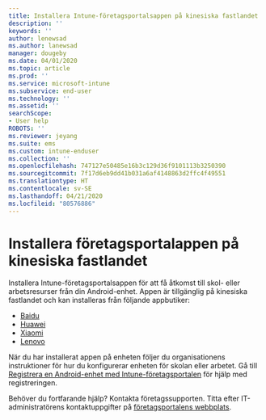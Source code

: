 ```yaml
---
title: Installera Intune-företagsportalsappen på kinesiska fastlandet | Microsoft Docs
description: ''
keywords: ''
author: lenewsad
ms.author: lanewsad
manager: dougeby
ms.date: 04/01/2020
ms.topic: article
ms.prod: ''
ms.service: microsoft-intune
ms.subservice: end-user
ms.technology: ''
ms.assetid: ''
searchScope:
- User help
ROBOTS: ''
ms.reviewer: jeyang
ms.suite: ems
ms.custom: intune-enduser
ms.collection: ''
ms.openlocfilehash: 747127e50485e16b3c129d36f9101113b3250390
ms.sourcegitcommit: 7f17d6eb9dd41b031a6af4148863d2ffc4f49551
ms.translationtype: HT
ms.contentlocale: sv-SE
ms.lasthandoff: 04/21/2020
ms.locfileid: "80576886"
---
```

# <a name="install-company-portal-app-in-mainland-china"></a>Installera företagsportalappen på kinesiska fastlandet   

Installera Intune-företagsportalsappen för att få åtkomst till skol- eller arbetsresurser från din Android-enhet. Appen är tillgänglig på kinesiska fastlandet och kan installeras från följande appbutiker: 

* [Baidu](https://go.microsoft.com/fwlink/?linkid=836946)
* [Huawei](https://go.microsoft.com/fwlink/?linkid=836948)
* [Xiaomi](https://go.microsoft.com/fwlink/?linkid=836947) 
* [Lenovo](https://go.microsoft.com/fwlink/?linkid=2125082)

När du har installerat appen på enheten följer du organisationens instruktioner för hur du konfigurerar enheten för skolan eller arbetet. Gå till [Registrera en Android-enhet med Intune-företagsportalen](enroll-device-android-company-portal.md) för hjälp med registreringen.  

Behöver du fortfarande hjälp? Kontakta företagssupporten. Titta efter IT-administratörens kontaktuppgifter på [företagsportalens webbplats](https://go.microsoft.com/fwlink/?linkid=2010980).

